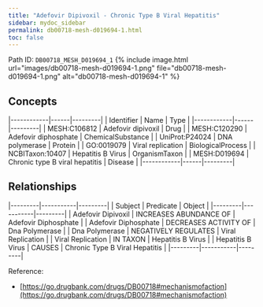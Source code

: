 ```yaml
---
title: "Adefovir Dipivoxil - Chronic Type B Viral Hepatitis"
sidebar: mydoc_sidebar
permalink: db00718-mesh-d019694-1.html
toc: false 
---
```



Path ID: `DB00718_MESH_D019694_1`
{% include image.html url="images/db00718-mesh-d019694-1.png" file="db00718-mesh-d019694-1.png" alt="db00718-mesh-d019694-1" %}

## Concepts

|------------|------|---------|
| Identifier | Name | Type    |
|------------|------|---------|
| MESH:C106812 | Adefovir dipivoxil | Drug |
| MESH:C120290 | Adefovir diphosphate | ChemicalSubstance |
| UniProt:P24024 | DNA polymerase | Protein |
| GO:0019079 | Viral replication | BiologicalProcess |
| NCBITaxon:10407 | Hepatitis B Virus | OrganismTaxon |
| MESH:D019694 | Chronic type B viral hepatitis | Disease |
|------------|------|---------|

## Relationships

|---------|-----------|---------|
| Subject | Predicate | Object  |
|---------|-----------|---------|
| Adefovir Dipivoxil | INCREASES ABUNDANCE OF | Adefovir Diphosphate |
| Adefovir Diphosphate | DECREASES ACTIVITY OF | Dna Polymerase |
| Dna Polymerase | NEGATIVELY REGULATES | Viral Replication |
| Viral Replication | IN TAXON | Hepatitis B Virus |
| Hepatitis B Virus | CAUSES | Chronic Type B Viral Hepatitis |
|---------|-----------|---------|

Reference: 
  - [https://go.drugbank.com/drugs/DB00718#mechanismofaction](https://go.drugbank.com/drugs/DB00718#mechanismofaction)
